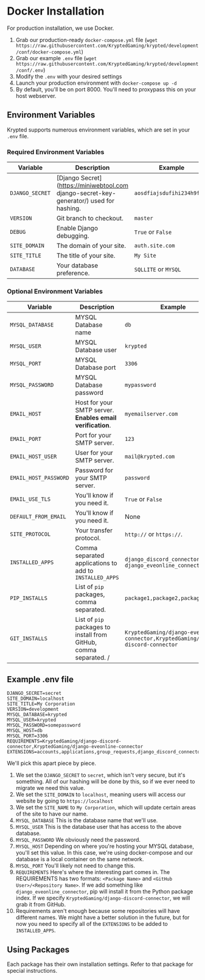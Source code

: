# Docker Installation
For production installation, we use Docker. 

1. Grab our production-ready `docker-compose.yml` file (`wget https://raw.githubusercontent.com/KryptedGaming/krypted/development/conf/docker-compose.yml`)
2. Grab our example `.env` file (`wget https://raw.githubusercontent.com/KryptedGaming/krypted/development/conf/.env`)
3. Modify the `.env` with your desired settings
4. Launch your production environment with `docker-compose up -d`
5. By default, you'll be on port 8000. You'll need to proxypass this on your host webserver. 

## Environment Variables
Krypted supports numerous environment variables, which are set in your `.env` file.


### Required Environment Variables

|   Variable    |    Description   | Example | 
|  -  |  ---  | -- | 
| `DJANGO_SECRET`    |   [Django Secret](https://miniwebtool.com django-secret-key-generator/) used for hashing.  | `aosdfiajsdufihi234h9fasd` | 
| `VERSION`    |   Git branch to checkout. | `master` | 
| `DEBUG` | Enable Django debugging. | `True` or `False` | 
| `SITE_DOMAIN` | The domain of your site. | `auth.site.com` | 
| `SITE_TITLE` | The title of your site. | `My Site` | 
| `DATABASE` | Your database preference. | `SQLLITE` or `MYSQL` | 

### Optional Environment Variables

|   Variable    |    Description   | Example | 
|  -  |  ---  | -- | 
| `MYSQL_DATABASE`    |   MYSQL Database name    | `db` | 
| `MYSQL_USER`    |   MYSQL Database user   | `krypted` | 
| `MYSQL_PORT`    |   MYSQL Database port   | `3306` | 
| `MYSQL_PASSWORD`    |   MYSQL Database password   | `mypassword` | 
| `EMAIL_HOST` | Host for your SMTP server. **Enables email verification**. | `myemailserver.com` | 
| `EMAIL_PORT` | Port for your SMTP server. | `123` | 
| `EMAIL_HOST_USER` | User for your SMTP server. | `mail@krypted.com` | 
| `EMAIL_HOST_PASSWORD` | Password for your SMTP server. | `password` | 
| `EMAIL_USE_TLS` | You'll know if you need it. | `True` or `False` | 
| `DEFAULT_FROM_EMAIL` | You'll know if you need it. | None |
| `SITE_PROTOCOL` | Your transfer protocol. | `http://` or `https://`. 
| `INSTALLED_APPS` | Comma separated applications to add to `INSTALLED_APPS` | `django_discord_connector, django_eveonline_connector` | 
| `PIP_INSTALLS` | List of `pip` packages, comma separated. | `package1,package2,package3` | 
| `GIT_INSTALLS`| List of `pip` packages to install from GitHub, comma separated. <User>/<Repository>| `KryptedGaming/django-eveonline-connector,KryptedGaming/django-discord-connector` | 



## Example .env file
```
DJANGO_SECRET=secret
SITE_DOMAIN=localhost
SITE_TITLE=My Corporation
VERSION=development
MYSQL_DATABASE=krypted
MYSQL_USER=krypted
MYSQL_PASSWORD=somepassword
MYSQL_HOST=db
MYSQL_PORT=3306
REQUIREMENTS=KryptedGaming/django-discord-connector,KryptedGaming/django-eveonline-connector
EXTENSIONS=accounts,applications,group_requests,django_discord_connector,django_eveonline_connector
```

We'll pick this apart piece by piece.
1. We set the `DJANGO_SECRET` to `secret`, which isn't very secure, but it's something. All of our hashing will be done by this, so if we ever need to migrate we need this value. 
2. We set the `SITE_DOMAIN` to `localhost`, meaning users will access our website by going to `https://localhost`
3. We set the `SITE_NAME` to `My Corporation`, which will update certain areas of the site to have our name. 
4. `MYSQL_DATABASE` This is the database name that we'll use. 
5. `MYSQL_USER` This is the database user that has access to the above database. 
6. `MYSQL_PASSWORD` We obviously need the password. 
7. `MYSQL_HOST` Depending on where you're hosting your MYSQL database, you'll set this value. In this case, we're using docker-compose and our database is a local container on the same network. 
8. `MYSQL_PORT` You'll likely not need to change this. 
9. `REQUIREMENTS` Here's where the interesting part comes in. The REQUIREMENTS has two formats: `<Package Name>` and `<GitHub User>/<Repository Name>`. If we add something like `django_eveonline_connector`, pip will install it from the Python package index. If we specify `KryptedGaming/django-discord-connector`, we will grab it from GitHub. 
10. Requirements aren't enough because some repositories will have different names. We might have a better solution in the future, but for now you need to specify all of the `EXTENSIONS` to be added to `INSTALLED_APPS`. 

## Using Packages
Each package has their own installation settings. Refer to that package for special instructions. 